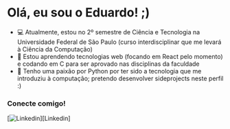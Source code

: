 <h1 class="center"> Olá, eu sou o Eduardo! ;) </h1> 

- 💻 Atualmente, estou no 2º semestre de Ciência e Tecnologia na Universidade Federal de São Paulo (curso interdisciplinar que me levará à Ciência da Computação)
- 🌱 Estou aprendendo tecnologias web (focando em React pelo momento) e codando em C para ser aprovado nas disciplinas da faculdade
- 🐍 Tenho uma paixão por Python por ter sido a tecnologia que me introduziu à computação; pretendo desenvolver sideprojects neste perfil :) 

### Conecte comigo!
[![Linkedin](https://img.shields.io/badge/-CONNECT-blue?style=for-the-badge&logo=Linkedin&link=https://www.linkedin.com/in/eduardopgoes/)][Linkedin]
